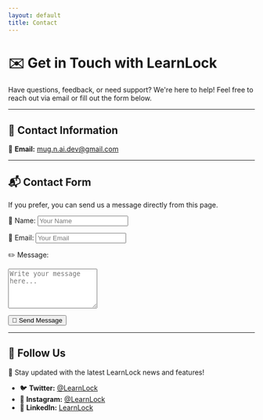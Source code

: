 ```yaml
---
layout: default
title: Contact
---
```


# ✉️ Get in Touch with LearnLock  

Have questions, feedback, or need support? We're here to help! Feel free to reach out via email or fill out the form below.

---

## 📩 Contact Information

📧 **Email:** [mug.n.ai.dev@gmail.com](mailto:mug.n.ai.dev@gmail.com)  

---

## 📬 Contact Form  

If you prefer, you can send us a message directly from this page.

<form action="https://formspree.io/f/mkgobbvv" method="POST" class="contact-form">
  <label for="name">👤 Name:</label>
  <input type="text" id="name" name="name" placeholder="Your Name" required>

  <label for="email">📧 Email:</label>
  <input type="email" id="email" name="email" placeholder="Your Email" required>

  <label for="message">✏️ Message:</label>
  <textarea id="message" name="message" rows="5" placeholder="Write your message here..." required></textarea>

  <button type="submit" class="cta-button">📨 Send Message</button>
</form>


---

## 🔗 Follow Us  

📣 Stay updated with the latest LearnLock news and features!  

- 🐦 **Twitter:** [@LearnLock](PLACEHOLDER_FOR_TWITTER)  
- 📸 **Instagram:** [@LearnLock](PLACEHOLDER_FOR_INSTAGRAM)  
- 💼 **LinkedIn:** [LearnLock](PLACEHOLDER_FOR_LINKEDIN)  

